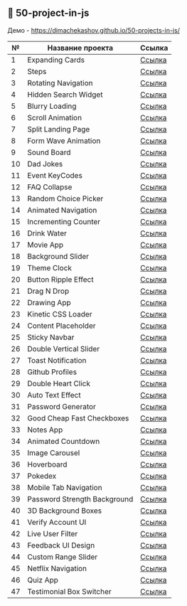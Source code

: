 ## :ledger: 50-project-in-js

Демо - https://dimachekashov.github.io/50-projects-in-js/

| №   | Название проекта             | Ссылка                                                                                               |
| --- | ---------------------------- | ---------------------------------------------------------------------------------------------------- |
| 1   | Expanding Cards              | [Ссылка](https://dimachekashov.github.io/50-projects-in-js/ExpandingCards-1/index.html)              |
| 2   | Steps                        | [Ссылка](https://dimachekashov.github.io/50-projects-in-js/Steps-2/index.html)                       |
| 3   | Rotating Navigation          | [Ссылка](https://dimachekashov.github.io/50-projects-in-js/RotatingNavigation-3/index.html)          |
| 4   | Hidden Search Widget         | [Ссылка](https://dimachekashov.github.io/50-projects-in-js/HiddenSearchWidget-4/index.html)          |
| 5   | Blurry Loading               | [Ссылка](https://dimachekashov.github.io/50-projects-in-js/BlurryLoading-5/index.html)               |
| 6   | Scroll Animation             | [Ссылка](https://dimachekashov.github.io/50-projects-in-js/ScrollAnimation-6/index.html)             |
| 7   | Split Landing Page           | [Ссылка](https://dimachekashov.github.io/50-projects-in-js/SplitLandingPage-7/index.html)            |
| 8   | Form Wave Animation          | [Ссылка](https://dimachekashov.github.io/50-projects-in-js/FormWaveAnimation-8/index.html)           |
| 9   | Sound Board                  | [Ссылка](https://dimachekashov.github.io/50-projects-in-js/SoundBoard-9/index.html)                  |
| 10  | Dad Jokes                    | [Ссылка](https://dimachekashov.github.io/50-projects-in-js/DadJokes-10/index.html)                   |
| 11  | Event KeyCodes               | [Ссылка](https://dimachekashov.github.io/50-projects-in-js/EventKeyCodes-11/index.html)              |
| 12  | FAQ Collapse                 | [Ссылка](https://dimachekashov.github.io/50-projects-in-js/FAQCollapse-12/index.html)                |
| 13  | Random Choice Picker         | [Ссылка](https://dimachekashov.github.io/50-projects-in-js/RandomChoicePicker-13/index.html)         |
| 14  | Animated Navigation          | [Ссылка](https://dimachekashov.github.io/50-projects-in-js/AnimatedNavigation-14/index.html)         |
| 15  | Incrementing Counter         | [Ссылка](https://dimachekashov.github.io/50-projects-in-js/IncrementingCounter-15/index.html)        |
| 16  | Drink Water                  | [Ссылка](https://dimachekashov.github.io/50-projects-in-js/DrinkWater-16/index.html)                 |
| 17  | Movie App                    | [Ссылка](https://dimachekashov.github.io/50-projects-in-js/MovieApp-17/index.html)                   |
| 18  | Background Slider            | [Ссылка](https://dimachekashov.github.io/50-projects-in-js/BackgroundSlider-18/index.html)           |
| 19  | Theme Clock                  | [Ссылка](https://dimachekashov.github.io/50-projects-in-js/ThemeClock-19/index.html)                 |
| 20  | Button Ripple Effect         | [Ссылка](https://dimachekashov.github.io/50-projects-in-js/ButtonRippleEffect-20/index.html)         |
| 21  | Drag N Drop                  | [Ссылка](https://dimachekashov.github.io/50-projects-in-js/DragNDrop-21/index.html)                  |
| 22  | Drawing App                  | [Ссылка](https://dimachekashov.github.io/50-projects-in-js/DrawingApp-22/index.html)                 |
| 23  | Kinetic CSS Loader           | [Ссылка](https://dimachekashov.github.io/50-projects-in-js/KineticCSSLoader-23/index.html)           |
| 24  | Content Placeholder          | [Ссылка](https://dimachekashov.github.io/50-projects-in-js/ContentPlaceholder-24/index.html)         |
| 25  | Sticky Navbar                | [Ссылка](https://dimachekashov.github.io/50-projects-in-js/StickyNavbar-25/index.html)               |
| 26  | Double Vertical Slider       | [Ссылка](https://dimachekashov.github.io/50-projects-in-js/DoubleVerticalSlider-26/index.html)       |
| 27  | Toast Notification           | [Ссылка](https://dimachekashov.github.io/50-projects-in-js/ToastNotification-27/index.html)          |
| 28  | Github Profiles              | [Ссылка](https://dimachekashov.github.io/50-projects-in-js/GithubProfiles-28/index.html)             |
| 29  | Double Heart Click           | [Ссылка](https://dimachekashov.github.io/50-projects-in-js/DoubleHeartClick-29/index.html)           |
| 30  | Auto Text Effect             | [Ссылка](https://dimachekashov.github.io/50-projects-in-js/AutoTextEffect-30/index.html)             |
| 31  | Password Generator           | [Ссылка](https://dimachekashov.github.io/50-projects-in-js/PasswordGenerator-31/index.html)          |
| 32  | Good Cheap Fast Checkboxes   | [Ссылка](https://dimachekashov.github.io/50-projects-in-js/GoodCheapFastCheckboxes-32/index.html)    |
| 33  | Notes App                    | [Ссылка](https://dimachekashov.github.io/50-projects-in-js/NotesApp-33/index.html)                   |
| 34  | Animated Countdown           | [Ссылка](https://dimachekashov.github.io/50-projects-in-js/AnimatedCountdown-34/index.html)          |
| 35  | Image Carousel               | [Ссылка](https://dimachekashov.github.io/50-projects-in-js/ImageCarousel-35/index.html)              |
| 36  | Hoverboard                   | [Ссылка](https://dimachekashov.github.io/50-projects-in-js/Hoverboard-36/index.html)                 |
| 37  | Pokedex                      | [Ссылка](https://dimachekashov.github.io/50-projects-in-js/Pokedex-37/index.html)                    |
| 38  | Mobile Tab Navigation        | [Ссылка](https://dimachekashov.github.io/50-projects-in-js/MobileTabNavigation-38/index.html)        |
| 39  | Password Strength Background | [Ссылка](https://dimachekashov.github.io/50-projects-in-js/PasswordStrengthBackground-39/index.html) |
| 40  | 3D Background Boxes          | [Ссылка](https://dimachekashov.github.io/50-projects-in-js/3DBackgroundBoxes-40/index.html)          |
| 41  | Verify Account UI            | [Ссылка](https://dimachekashov.github.io/50-projects-in-js/VerifyAccountUI-41/index.html)            |
| 42  | Live User Filter             | [Ссылка](https://dimachekashov.github.io/50-projects-in-js/LiveUserFilter-42/index.html)             |
| 43  | Feedback UI Design           | [Ссылка](https://dimachekashov.github.io/50-projects-in-js/FeedbackUIDesign-43/index.html)           |
| 44  | Custom Range Slider          | [Ссылка](https://dimachekashov.github.io/50-projects-in-js/CustomRangeSlider-44/index.html)          |
| 45  | Netflix Navigation           | [Ссылка](https://dimachekashov.github.io/50-projects-in-js/NetflixNavigation-45/index.html)          |
| 46  | Quiz App                     | [Ссылка](https://dimachekashov.github.io/50-projects-in-js/QuizApp-46/index.html)                    |
| 47  | Testimonial Box Switcher     | [Ссылка](https://dimachekashov.github.io/50-projects-in-js/TestimonialBoxSwitcher-47/index.html)     |
